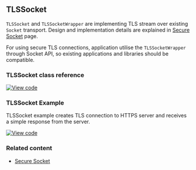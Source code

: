 ## TLSSocket

`TLSSocket` and `TLSSocketWrapper` are implementing TLS stream over existing `Socket` transport. Design and implementation details are explained in [Secure Socket](../reference/securesocket.html) page.

For using secure TLS connections, application utilise the `TLSSocketWrapper` through Socket API, so existing applications and libraries should be compatible.

### TLSSocket class reference

[![View code](https://www.mbed.com/embed/?type=library)](http://os-doc-builder.test.mbed.com/docs/development/mbed-os-api-doxy/class_t_l_s_socket.html)

### TLSSocket Example

TLSSocket example creates TLS connection to HTTPS server and receives a simple response from the server.

[![View code](https://www.mbed.com/embed/?url=https://github.com/ARMmbed/mbed-os-examples-docs_only/tree/master/TLSSocket)](https://github.com/ARMmbed/mbed-os-examples-docs_only/tree/master/TLSSocket/main.cpp)

### Related content

- [Secure Socket](../reference/securesocket.html)
